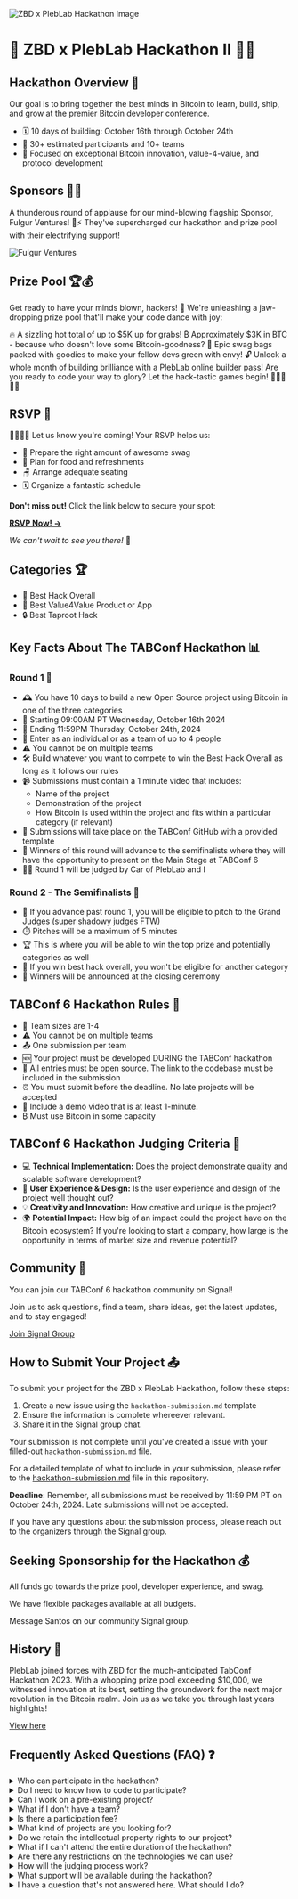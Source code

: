 ![ZBD x PlebLab Hackathon Image](https://i.imgur.com/MeQRbc5.png)

# 🚀 ZBD x PlebLab Hackathon II 🧙‍♂️

## Hackathon Overview 🌟

Our goal is to bring together the best minds in Bitcoin to learn, build, ship, and grow at the premier Bitcoin developer conference.

- 🗓️ 10 days of building: October 16th through October 24th
- 👥 30+ estimated participants and 10+ teams
- 🎯 Focused on exceptional Bitcoin innovation, value-4-value, and protocol development

## Sponsors 🚀💎
A thunderous round of applause for our mind-blowing flagship Sponsor, Fulgur Ventures! 🌟⚡ They've supercharged our hackathon and prize pool with their electrifying support!

![Fulgur Ventures](https://i.imgur.com/JTi3llP.png)

## Prize Pool 🏆💰
Get ready to have your minds blown, hackers! 🤯 We're unleashing a jaw-dropping prize pool that'll make your code dance with joy:

🔥 A sizzling hot total of up to $5K up for grabs! ₿ Approximately $3K in BTC - because who doesn't love some Bitcoin-goodness?
🎒 Epic swag bags packed with goodies to make your fellow devs green with envy!
🔓 Unlock a whole month of building brilliance with a PlebLab online builder pass!
Are you ready to code your way to glory? Let the hack-tastic games begin! 🚀👨‍💻👩‍💻

## RSVP 🎉

🙋‍♀️🙋‍♂️ Let us know you're coming! Your RSVP helps us:

- 🎒 Prepare the right amount of awesome swag
- 🍕 Plan for food and refreshments
- 🪑 Arrange adequate seating
- 🗓️ Organize a fantastic schedule

**Don't miss out!** Click the link below to secure your spot:

[**RSVP Now! →**](https://evento.so/p/evt_6nizc2dSrMMD7MCJ)

_We can't wait to see you there!_ 🚀

## Categories 🏆

- 🥇 Best Hack Overall
- 💎 Best Value4Value Product or App
- 🔒 Best Taproot Hack

## Key Facts About The TABConf Hackathon 📊

### Round 1 🏁

- 🕰️ You have 10 days to build a new Open Source project using Bitcoin in one of the three categories
- 🏁 Starting 09:00AM PT Wednesday, October 16th 2024
- 🏁 Ending 11:59PM Thursday, October 24th, 2024
- 👥 Enter as an individual or as a team of up to 4 people
- ⚠️ You cannot be on multiple teams
- 🛠️ Build whatever you want to compete to win the Best Hack Overall as long as it follows our rules
- 📹 Submissions must contain a 1 minute video that includes:
  - Name of the project
  - Demonstration of the project
  - How Bitcoin is used within the project and fits within a particular category (if relevant)
- 📝 Submissions will take place on the TABConf GitHub with a provided template
- 🏅 Winners of this round will advance to the semifinalists where they will have the opportunity to present on the Main Stage at TABConf 6
- 👨‍⚖️ Round 1 will be judged by Car of PlebLab and I

### Round 2 - The Semifinalists 🥈

- 🎤 If you advance past round 1, you will be eligible to pitch to the Grand Judges (super shadowy judges FTW)
- ⏱️ Pitches will be a maximum of 5 minutes
- 🏆 This is where you will be able to win the top prize and potentially categories as well
- 🥇 If you win best hack overall, you won't be eligible for another category
- 🎉 Winners will be announced at the closing ceremony

## TABConf 6 Hackathon Rules 📜

- 👥 Team sizes are 1-4
- ⚠️ You cannot be on multiple teams
- 📤 One submission per team
- 🆕 Your project must be developed DURING the TABConf hackathon
- 📂 All entries must be open source. The link to the codebase must be included in the submission
- ⏰ You must submit before the deadline. No late projects will be accepted
- 🎥 Include a demo video that is at least 1-minute.
- ₿ Must use Bitcoin in some capacity

## TABConf 6 Hackathon Judging Criteria 🧐

- 💻 **Technical Implementation:** Does the project demonstrate quality and scalable software development?
- 🎨 **User Experience & Design:** Is the user experience and design of the project well thought out?
- 💡 **Creativity and Innovation:** How creative and unique is the project?
- 🌍 **Potential Impact:** How big of an impact could the project have on the Bitcoin ecosystem? If you're looking to start a company, how large is the opportunity in terms of market size and revenue potential?

## Community 🤝

You can join our TABConf 6 hackathon community on Signal!

Join us to ask questions, find a team, share ideas, get the latest updates, and to stay engaged!

[Join Signal Group](https://signal.group/#CjQKILTd_81M7K8FPm70w4FxzbUNCRv-l1iOF7NjRQBG4YJKEhAzYJocOMkQMqY2LagDO1pI)

## How to Submit Your Project 📤

To submit your project for the ZBD x PlebLab Hackathon, follow these steps:

1. Create a new issue using the `hackathon-submission.md` template
2. Ensure the information is complete whereever relevant.
3. Share it in the Signal group chat.

Your submission is not complete until you've created a issue with your filled-out `hackathon-submission.md` file.

For a detailed template of what to include in your submission, please refer to the [hackathon-submission.md](../.github/ISSUE_TEMPLATE/hackathon-submission.md) file in this repository.

**Deadline**: Remember, all submissions must be received by 11:59 PM PT on October 24th, 2024. Late submissions will not be accepted.

If you have any questions about the submission process, please reach out to the organizers through the Signal group.

## Seeking Sponsorship for the Hackathon 💰

All funds go towards the prize pool, developer experience, and swag.

We have flexible packages available at all budgets.

Message Santos on our community Signal group.

## History 📜

PlebLab joined forces with ZBD for the much-anticipated TabConf Hackathon 2023. With a whopping prize pool exceeding $10,000, we witnessed innovation at its best, setting the groundwork for the next major revolution in the Bitcoin realm. Join us as we take you through last years highlights!

[View here](https://www.youtube.com/playlist?list=PLvxf1TpXqCAKAFlIxzQHLylwJv8IL672s)

## Frequently Asked Questions (FAQ) ❓

<details>
<summary>Who can participate in the hackathon?</summary>

The hackathon is open to developers of all skill levels, from beginners to experts. You must be at least 18 years old to participate.

</details>

<details>
<summary>Do I need to know how to code to participate?</summary>

While coding skills are beneficial, teams can benefit from a mix of skills including design, business strategy, and Bitcoin knowledge. Non-developers are welcome to join teams and contribute their unique skills.

</details>

<details>
<summary>Can I work on a pre-existing project?</summary>

No, all projects must be developed during the hackathon period. You can come with ideas, but the actual development should start when the hackathon begins.

</details>

<details>
<summary>What if I don't have a team?</summary>

Don't worry! We encourage solo participants to join our Signal group where you can network and form teams with other participants.

</details>

<details>
<summary>Is there a participation fee?</summary>

No, participation in the ZBD x PlebLab Hackathon is completely free.

</details>

<details>
<summary>What kind of projects are you looking for?</summary>

We're looking for innovative projects that leverage Bitcoin technology. This could be anything from new wallet solutions to creative applications of the Lightning Network. Check our categories for more specific ideas.

</details>

<details>
<summary>Do we retain the intellectual property rights to our project?</summary>

Yes, you retain all rights to your project. However, remember that submissions must be open source as per the hackathon rules.

</details>

<details>
<summary>What if I can't attend the entire duration of the hackathon?</summary>

While we encourage full participation, we understand that life happens. You can still participate, but remember that all submissions are due by the deadline, regardless of when you started.

</details>

<details>
<summary>Are there any restrictions on the technologies we can use?</summary>

As long as your project involves Bitcoin in some capacity, you're free to use any programming languages, frameworks, or tools you prefer.

</details>

<details>
<summary>How will the judging process work?</summary>

Judging will occur in two rounds. In the first round, all submissions will be reviewed based on our judging criteria. Finalists will then be invited to pitch their projects to our panel of judges in the second round.

</details>

<details>
<summary>What support will be available during the hackathon?</summary>

We'll have mentors available in our Signal group to answer questions and provide guidance. We'll also be hosting workshops and AMA sessions throughout the event.

</details>

<details>
<summary>I have a question that's not answered here. What should I do?</summary>

For any additional questions, please join our Signal group and ask there. Our organizers and community members will be happy to help!

</details>
